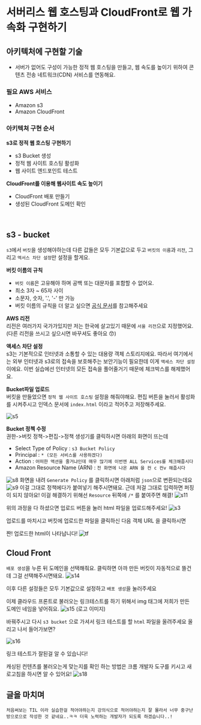 # 서버리스 웹 호스팅과 CloudFront로 웹 가속화 구현하기

## 아키텍처에 구현할 기술
- 서버가 없어도 구성이 가능한 정적 웹 호스팅을 만들고, 웹 속도를 높이기 위하여 콘텐츠 전송 네트워크(CDN) 서비스를 연동해요.
  
### 필요 AWS 서비스
- Amazon s3
- Amazon CloudFront

### 아키텍쳐 구현 순서
   **s3로 정적 웹 호스팅 구현하기**
   - s3 Bucket 생성
   - 정적 웹 사이트 호스팅 활성화
   - 웹 사이트 엔드포인트 테스트
  
   **CloudFront를 이용해 웹사이트 속도 높이기**
   - CloudFront 배포 만들기
   - 생성된 CloudFront 도메인 확인
<br>

## s3 - bucket
`s3`에서 `버킷`을 생성해야하는데 다른 값들은 모두 기본값으로 두고 `버킷의 이름`과 `리전`, 그리고 `엑서스 차단 설정`만 설정을 할게요.

**버킷 이름의 규칙**
- `버킷 이름`은 고유해야 하며 공백 또는 대문자를 포함할 수 없어요.
- 최소 3자 ~ 65자 사이
- 소문자, 숫자, '.', '-' 만 가능
- 버킷 이름의 규칙을 더 알고 싶으면 <a href = "https://docs.aws.amazon.com/AmazonS3/latest/userguide/bucketnamingrules.html">공식 문서</a>를 참고해주세요

**AWS 리전** <br>
  리전은 여러가지 국가가있지만 저는 한국에 살고있기 때문에 `서울 리전`으로 지정했어요.
  (다른 리전을 쓰시고 싶으시면 바꾸셔도 좋아요 😙)

**액세스 차단 설정**<br>
s3는 기본적으로 인터넷과 소통할 수 있는 대용량 객체 스토리지에요. 따라서 여기에서는 외부 인터넷과 s3로의 접속을 보호해주는 보안기능이 필요한데 이게 `액세스 차단 설정`이에요. 이번 실습에선 인터넷의 모든 접속을 풀어줄거기 때문에 체크박스를 해제했어요. 

**Bucket파일 업로드**<br>
버킷을 만들었으면 `정적 웹 사이트 호스팅` 설정을 해줘야해요. 
편집 버튼을 눌러서 활성화를 시켜주시고 인덱스 문서에 `index.html` 이라고 적어주고 저장해주세요.

![s5](https://user-images.githubusercontent.com/82383294/136656417-8650cd2a-3bc8-4639-a79c-9d846b1dcd5f.PNG)

**Bucket 정첵 수정**<br>
권한->버킷 정책->편집->정책 생성기를 클릭하시면 아래의 화면이 뜨는데<br>
- Select Type of Policy : `s3 Bucket Policy`<br>
- Principal : `* (모든 서비스를 사용하겠다) `<br>
- Action : `어떠한 액션을 줄거냐인데 매우 많기에 이번엔 ALL Services를 체크해줍시다`
- Amazon Resource Name (ARN) : `전 화면에 나온 ARN 을 컨 c 컨v 해줍시다`

![s8](https://user-images.githubusercontent.com/82383294/136656420-7b577319-5b84-4e5d-952d-07bab2954542.PNG)
화면을 내려 `Generate Policy` 를 클릭하시면 아래처럼 `json`으로 변환되는데요
![s9](https://user-images.githubusercontent.com/82383294/136656421-b91bbf28-c7c2-419d-9c77-8681b14890da.PNG)
이걸 그대로 정책에다가 붙여넣기 해주시면돼요. 근데 저걸 그대로 입력하면 퍼징이 되지 않아요! 이걸 해결하기 위해선 `Resource` 뒤쪽에 `/*` 를 붙여주면 해결!
![s11](https://user-images.githubusercontent.com/82383294/136656423-fff5830f-2c6f-4359-8e3e-ab7e03542269.PNG)


위의 과정을 다 하셨으면 업로드 버튼을 눌러 html 파일을 업로드해주세요!
![s3](https://user-images.githubusercontent.com/82383294/136656415-3e0fb6a3-2336-4632-8cb1-8e56698232ca.png)

업로드를 마치시고 버킷에 업로드한 파일을 클릭하신 다음 객체 URL 을 클릭하시면

짠! 업로드한 html이 나타납니다!
![tf](https://user-images.githubusercontent.com/82383294/136656429-514a14d9-fa60-46be-a68a-aea227e17dfd.PNG)

## Cloud Front
`배포 생성`을 누른 뒤 도메인을 선택해줘요. 클릭하면 아까 만든 버킷이 자동적으로 뜰건데 그걸 선택해주시면돼요.
![s14](https://user-images.githubusercontent.com/82383294/136656424-18d62d6f-889d-4ac6-a6c3-a6cc4af545d6.PNG)

이후 다른 설정들은 모두 기본값으로 설정하고 `배포 생성`을 눌러주세요

이제 클라우드 프론트로 불러오는 링크테스트를 하기 위해서 img 태그에 저희가 만든 도메인 네임을 넣어줘요.
![s15](https://user-images.githubusercontent.com/82383294/136656425-2256ac68-191b-47a4-bf05-b1e46f533ba4.PNG)
(로고 이미지)

바꿔주시고 다시 `s3 bucket` 으로 가셔서 링크 테스트를 할 `html` 파일을 올려주세요 올리고 나서 들어가보면?

![s16](https://user-images.githubusercontent.com/82383294/136656426-98db00e4-a12d-460d-beec-058bb24b20b0.PNG)


링크 테스트가 잘된걸 알 수 있습니다!

캐싱된 컨텐츠를 불러오는게 맞는지를 확인 하는 방법은 크롬 개발자 도구를 키시고 새로고침을 하시면 알 수 있어요!
![s18](https://user-images.githubusercontent.com/82383294/136656427-574c8af8-6c98-464a-bea9-77d83f0d8083.PNG)


## 글을 마치며
`처음써보는 TIL 이라 실습한걸 적어야하는지 강의식으로 적어야하는지 잘 몰라서 너무 중구난방으로으로 작성한 것 같네요..ㅋㅋ 더욱 노력하는 개발자가 되도록 하겠습니다..! `
